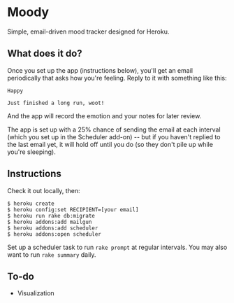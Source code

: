 # Moody

Simple, email-driven mood tracker designed for Heroku.

## What does it do?

Once you set up the app (instructions below), you'll get an email periodically that asks how you're feeling. Reply to it with something like this:

    Happy

    Just finished a long run, woot!

And the app will record the emotion and your notes for later review.

The app is set up with a 25% chance of sending the email at each interval (which you set up in the Scheduler add-on) -- but if you haven't replied to the last email yet, it will hold off until you do (so they don't pile up while you're sleeping).

## Instructions

Check it out locally, then:

    $ heroku create
    $ heroku config:set RECIPIENT=[your email]
    $ heroku run rake db:migrate
    $ heroku addons:add mailgun
    $ heroku addons:add scheduler
    $ heroku addons:open scheduler

Set up a scheduler task to run `rake prompt` at regular intervals. You may also want to run `rake summary` daily.

## To-do

* Visualization
